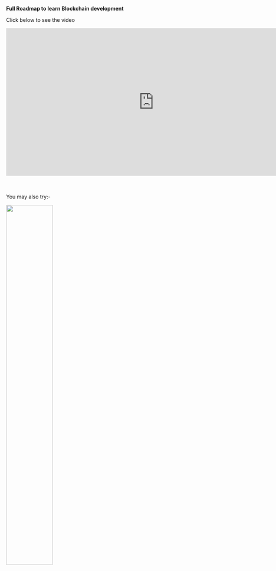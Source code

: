 **Full Roadmap to learn Blockchain development**

Click below to see the video

<iframe width="800" height="400" src="https://www.youtube.com/embed/ci_AIMCF-HA" title="YouTube video player" frameborder="0" allow="accelerometer; autoplay; clipboard-write; encrypted-media; gyroscope; picture-in-picture" allowfullscreen></iframe>

<br>
<br>
<br>

You may also try:-
<!--iframe width="800" height="400" src="https://www.youtube.com/embed/P87pLayUD8c" title="YouTube video player" frameborder="0" allow="accelerometer; autoplay; clipboard-write; encrypted-media; gyroscope; picture-in-picture" allowfullscreen></iframe>-->

[<img src="https://i.ytimg.com/vi/P87pLayUD8c/maxresdefault.jpg" width="50%">](https://www.youtube.com/watch?v=P87pLayUD8c "Blockchain roadmap")
